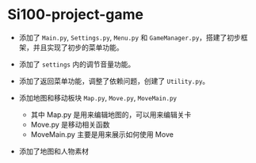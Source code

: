 # Si100-project-game
- 添加了 `Main.py`, `Settings.py`, `Menu.py` 和 `GameManager.py`，搭建了初步框架，并且实现了初步的菜单功能。
- 添加了 `settings` 内的调节音量功能。
- 添加了返回菜单功能，调整了依赖问题，创建了 `Utility.py`。

- 添加地图和移动板块 `Map.py`, `Move.py`,  `MoveMain.py`
  - 其中 Map.py 是用来编辑地图的，可以用来编辑关卡
  - Move.py 是移动相关函数
  - MoveMain.py 主要是用来展示如何使用 Move
- 添加了地图和人物素材
